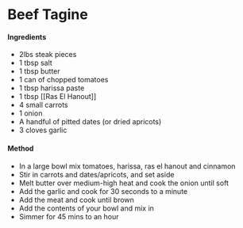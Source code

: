 # Beef Tagine
#### Ingredients
- 2lbs steak pieces
- 1 tbsp salt
- 1 tbsp butter
- 1 can of chopped tomatoes
- 1 tbsp harissa paste
- 1 tbsp [[Ras El Hanout]]
- 4 small carrots
- 1 onion
- A handful of pitted dates (or dried apricots)
- 3 cloves garlic

#### Method
- In a large bowl mix tomatoes, harissa, ras el hanout and cinnamon
- Stir in carrots and dates/apricots, and set aside
- Melt butter over medium-high heat and cook the onion until soft
- Add the garlic and cook for 30 seconds to a minute
- Add the meat and cook until brown
- Add the contents of your bowl and mix in
- Simmer for 45 mins to an hour